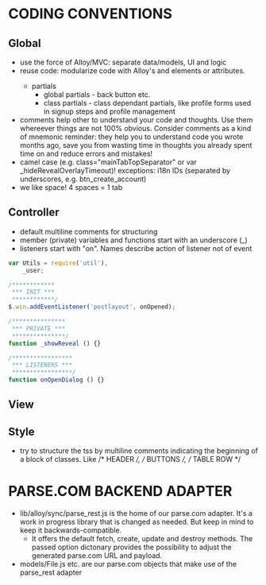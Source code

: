 # CODING CONVENTIONS

## Global
- use the force of Alloy/MVC: separate data/models, UI and logic
- reuse code: modularize code with Alloy's <Require> and <Module> elements or attributes. 
  * partials
    - global partials - back button etc.
    - class partials - class dependant partials, like profile forms used in signup steps and profile management
- comments help other to understand your code and thoughts. Use them whereever things are not 100% obvious. Consider comments as a kind of mnemonic reminder: they help you to understand code you wrote months ago, save you from wasting time in thoughts you already spent time on and reduce errors and mistakes!       
- camel case (e.g. class="mainTabTopSeparator" or var \_hideRevealOverlayTimeout)! exceptions: i18n IDs (separated by underscores, e.g. btn_create_account)
- we like space! 4 spaces = 1 tab

## Controller
- default multiline comments for structuring
- member (private) variables and functions start with an underscore (_)
- listeners start with "on". Names describe action of listener not of event

```javascript
var Utils = require('util'),
    _user;

/************
 *** INIT ***
 ************/
$.win.addEventListener('postlayout', onOpened);

/***************
 *** PRIVATE ***
 ***************/
function _showReveal () {}

/*****************
 *** LISTENERS ***
 *****************/
function onOpenDialog () {}
```

## View

## Style
- try to structure the tss by multiline comments indicating the beginning of a block of classes. Like /* HEADER */, /* BUTTONS */, /* TABLE ROW */       
 
 
# PARSE.COM BACKEND ADAPTER

- lib/alloy/sync/parse_rest.js is the home of our parse.com adapter. It's a work in progress library that is changed as needed. But keep in mind to keep it backwards-compatible.
  - It offers the default fetch, create, update and destroy methods. The passed option dictonary provides the possibility to adjust the generated parse.com URL and payload.
- models/File.js etc. are our parse.com objects that make use of the parse_rest adapter


 
